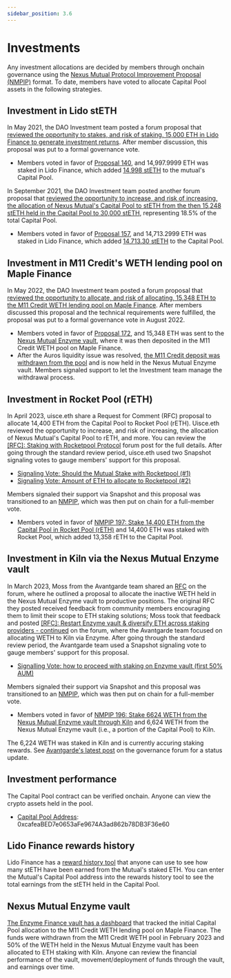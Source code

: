 ```yaml
---
sidebar_position: 3.6
---
```


# Investments

Any investment allocations are decided by members through onchain governance using the [Nexus Mutual Protocol Improvement Proposal (NMPIP)](/governance/protocol-improvement-proposals) format. To date, members have voted to allocate Capital Pool assets in the following strategies.

## Investment in Lido stETH

In May 2021, the DAO Investment team posted a forum proposal that [reviewed the opportunity to stakes, and risk of staking, 15,000 ETH in Lido Finance to generate investment returns](https://forum.nexusmutual.io/t/proposal-increase-the-allocation-of-the-capital-pool-to-steth/641). After member discussion, this proposal was put to a formal governance vote.
* Members voted in favor of [Proposal 140](https://app.nexusmutual.io/governance/view?proposalId=140), and 14,997.9999 ETH was staked in Lido Finance, which added [14,998 stETH](https://etherscan.io/tx/0x8a127001d3a7840206bef53870209f7f9c6b3df9fd2ba9e872b2ed18728e6d22) to the mutual's Capital Pool.

In September 2021, the DAO Investment team posted another forum proposal that [reviewed the opportunity to increase, and risk of increasing, the allocation of Nexus Mutual's Capital Pool to stETH from the then 15,248 stETH held in the Capital Pool to 30,000 stETH](https://forum.nexusmutual.io/t/proposal-increase-the-allocation-of-the-capital-pool-to-steth/641), representing 18.5% of the total Capital Pool.
* Members voted in favor of [Proposal 157](https://app.nexusmutual.io/governance/view?proposalId=157), and 14,713.2999 ETH was staked in Lido Finance, which added [14,713.30 stETH](https://etherscan.io/tx/0x5afe54104e9932c3d7390df71416eb41e4ffe915e2c33e9d560b69234e332539) to the Capital Pool.

## Investment in M11 Credit's WETH lending pool on Maple Finance

In May 2022, the DAO Investment team posted a forum proposal that [reviewed the opportunity to allocate, and risk of allocating, 15,348 ETH to the M11 Credit WETH lending pool on Maple Finance](https://forum.nexusmutual.io/t/proposal-allocate-capital-to-maple-finance/835/1). After members discussed this proposal and the technical requirements were fulfilled, the proposal was put to a formal governance vote in August 2022.
* Members voted in favor of [Proposal 172](https://app.nexusmutual.io/governance/view?proposalId=172), and 15,348 ETH was sent to the [Nexus Mutual Enzyme vault](https://app.enzyme.finance/vault/0x27f23c710dd3d878fe9393d93465fed1302f2ebd), where it was then deposited in the M11 Credit WETH pool on Maple Finance.
* After the Auros liquidity issue was resolved, [the M11 Credit deposit was withdrawn from the pool](https://forum.nexusmutual.io/t/m11-credit-weth-pool-updates-and-status-reports/969/5?u=bravenewdefi) and is now held in the Nexus Mutual Enzyme vault. Members signaled support to let the Investment team manage the withdrawal process.

## Investment in Rocket Pool (rETH)

In April 2023, uisce.eth share a Request for Comment (RFC) proposal to allocate 14,400 ETH from the Capital Pool to Rocket Pool (rETH). Uisce.eth reviewed the opportunity to increase, and risk of increasing, the allocation of Nexus Mutual's Capital Pool to rETH, and more. You can review the [[RFC]: Staking with Rocketpool Protocol](https://forum.nexusmutual.io/t/rfc-staking-with-rocketpool-protocol/1064) forum post for the full details. After going through the standard review period, uisce.eth used two Snapshot signaling votes to gauge members' support for this proposal.
* [Signaling Vote: Should the Mutual Stake with Rocketpool (#1)](https://snapshot.org/#/community.nexusmutual.eth/proposal/0xab65f84dfa13e6860f2c70d975edacf23e7554405839372ff3872127700d1f39)
* [Signaling Vote: Amount of ETH to allocate to Rocketpool (#2)](https://snapshot.org/#/community.nexusmutual.eth/proposal/0xdf858c753975f9526598f0c201669050fb787b793d99503f80a7e4f2e8ba88ed)

Members signaled their support via Snapshot and this proposal was transitioned to an [NMPIP](https://forum.nexusmutual.io/t/nmpip-197-allocate-14-400-eth-to-rocket-pool-protocol-reth/1173), which was then put on chain for a full-member vote.
* Members voted in favor of [NMPIP 197: Stake 14,400 ETH from the Capital Pool in Rocket Pool (rETH)](https://app.nexusmutual.io/governance/view?proposalId=197) and 14,400 ETH was staked with Rocket Pool, which added 13,358 rETH to the Capital Pool.


## Investment in Kiln via the Nexus Mutual Enzyme vault

In March 2023, Moss from the Avantgarde team shared an [RFC](https://forum.nexusmutual.io/t/rfc-restart-enzyme-vault-diversify-eth-across-staking-providers/1052) on the forum, where he outlined a proposal to allocate the inactive WETH held in the Nexus Mutual Enzyme vault to productive positions. The original RFC they posted received feedback from community members encouraging them to limit their scope to ETH staking solutions; Moss took that feedback and posted [[RFC]: Restart Enzyme vault & diversify ETH across staking providers - continued](https://forum.nexusmutual.io/t/rfc-restart-enzyme-vault-diversify-eth-across-staking-providers-continued/1122) on the forum, where the Avantgarde team focused on allocating WETH to Kiln via Enzyme. After going through the standard review period, the Avantgarde team used a Snapshot signaling vote to gauge members' support for this proposal.
* [Signalling Vote: how to proceed with staking on Enzyme vault (first 50% AUM)](https://snapshot.org/#/community.nexusmutual.eth/proposal/0x2062275bd251ee368d58f6c83e22b457242899d106352073d3c103a69911290d)

Members signaled their support via Snapshot and this proposal was transitioned to an [NMPIP](https://forum.nexusmutual.io/t/nmpip-196-restart-enzyme-vault-start-staking-through-kiln-6-624-weth/1174/1), which was then put on chain for a full-member vote.
* Members voted in favor of [NMPIP 196: Stake 6624 WETH from the Nexus Mutual Enzyme vault through Kiln](https://app.nexusmutual.io/governance/view?proposalId=196) and 6,624 WETH from the Nexus Mutual Enzyme vault (i.e., a portion of the Capital Pool) to Kiln.

The 6,224 WETH was staked in Kiln and is currently accuring staking rewards. See [Avantgarde's latest post](https://forum.nexusmutual.io/t/nmpip-196-restart-enzyme-vault-start-staking-through-kiln-6-624-weth/1174/5?u=bravenewdefi) on the governance forum for a status update.

## Investment performance

The Capital Pool contract can be verified onchain. Anyone can view the crypto assets held in the pool.
* [Capital Pool Address](https://etherscan.io/address/0xcafeaBED7e0653aFe9674A3ad862b78DB3F36e60): 0xcafeaBED7e0653aFe9674A3ad862b78DB3F36e60

## Lido Finance rewards history

Lido Finance has a [reward history tool](https://stake.lido.fi/rewards) that anyone can use to see how many stETH have been earned from the Mutual's staked ETH. You can enter the Mutual's Capital Pool address into the rewards history tool to see the total earnings from the stETH held in the Capital Pool.

## Nexus Mutual Enzyme vault

[The Enzyme Finance vault has a dashboard](https://app.enzyme.finance/vault/0x27f23c710dd3d878fe9393d93465fed1302f2ebd) that tracked the initial Capital Pool allocation to the M11 Credit WETH lending pool on Maple Finance. The funds were withdrawn from the M11 Credit WETH pool in February 2023 and 50% of the WETH held in the Nexus Mutual Enzyme vault has been allocated to ETH staking with Kiln. Anyone can review the financial performance of the vault, movement/deployment of funds through the vault, and earnings over time.
